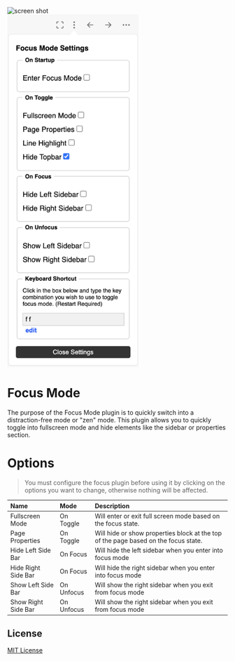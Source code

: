 <img alt="screen shot" src="https://raw.githubusercontent.com/sethfair/logseq-focus-mode/main/screen1.png"/><br/>
<img width=300 alt="screen shot" src="https://raw.githubusercontent.com/sethfair/logseq-focus-mode/main/screen2.png"/>

# Focus Mode
The purpose of the Focus Mode plugin is to quickly switch into a distraction-free mode or "zen" mode.  This plugin allows you to quickly toggle into fullscreen mode and hide elements like the sidebar or properties section.

# Options
> You must configure the focus plugin before using it by clicking on the options you want to change, otherwise nothing will be affected.

|Name | Mode | Description |
| :---        |    :----  |          :--- |
|Fullscreen Mode | On Toggle | Will enter or exit full screen mode based on the focus state.|
|Page Properties | On Toggle | Will hide or show properties block at the top of the page based on the focus state.
| Hide Left Side Bar | On Focus | Will hide the left sidebar when you enter into focus mode|
| Hide Right Side Bar | On Focus | Will hide the right sidebar when you enter into focus mode|
| Show Left Side Bar | On Unfocus | Will show the right sidebar when you exit from focus mode|
| Show Right Side Bar | On Unfocus | Will show the right sidebar when you exit from focus mode|

## License

[MIT License](./LICENSE)
